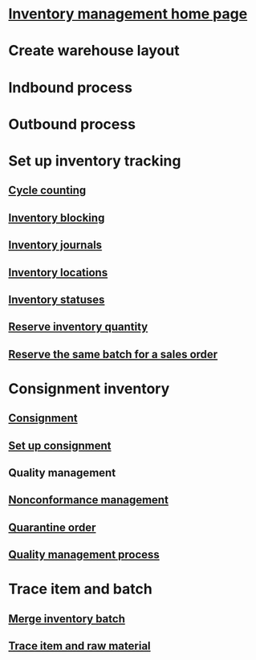 # [Inventory management home page](../warehouse-management/inventory-management.md)
# Create warehouse layout
# Indbound process
# Outbound process
# Set up inventory tracking
## [Cycle counting](../warehouse-management/cycle-counting.md)
## [Inventory blocking](../warehouse-management/inventory-blocking.md)
## [Inventory journals](../warehouse-management/inventory-journals.md)
## [Inventory locations](../warehouse-management/inventory-locations.md)
## [Inventory statuses](../warehouse-management/inventory-statuses.md)
## [Reserve inventory quantity](reserve-inventory-quantities.md)
## [Reserve the same batch for a sales order](../sales-marketing/reserve-same-batch-sales-order.md)
# Consignment inventory
## [Consignment](consignment.md)
## [Set up consignment](set-up-consignment.md)
## Quality management
## [Nonconformance management](enable-nonconformance-management.md)
## [Quarantine order](quarantine-orders.md)
## [Quality management process](quality-management-processes.md)
# Trace item and batch
## [Merge inventory batch](merge-inventory-batches.md)
## [Trace item and raw material](trace-items-raw-materials-inventory-production-sales.md)
